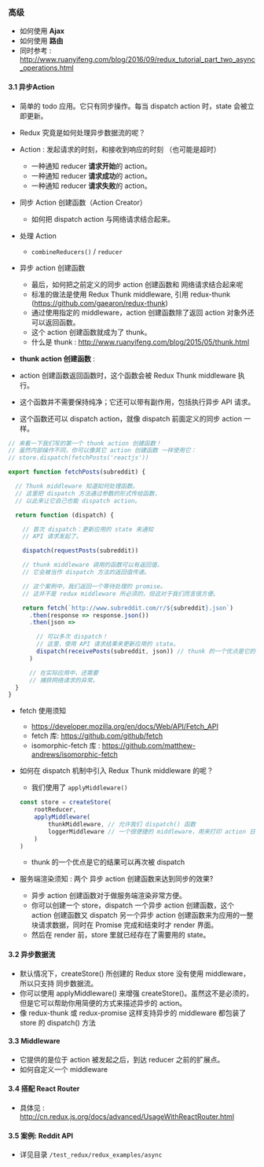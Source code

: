 ### 高级
* 如何使用 **Ajax**
* 如何使用 **路由**
* 同时参考 : http://www.ruanyifeng.com/blog/2016/09/redux_tutorial_part_two_async_operations.html


#### 3.1 异步Action
* 简单的 todo 应用。它只有同步操作。每当 dispatch action 时，state 会被立即更新。
* Redux 究竟是如何处理异步数据流的呢？


* Action : 发起请求的时刻，和接收到响应的时刻 （也可能是超时）
    * 一种通知 reducer **请求开始**的 action。
    * 一种通知 reducer **请求成功**的 action。
    * 一种通知 reducer **请求失败**的 action。


* 同步 Action 创建函数（Action Creator）
    * 如何把 dispatch action 与网络请求结合起来。


* 处理 Action
    * `combineReducers()` / `reducer`


* 异步 action 创建函数
    * 最后，如何把之前定义的同步 action 创建函数和 网络请求结合起来呢
    * 标准的做法是使用 Redux Thunk middleware, 引用 redux-thunk (https://github.com/gaearon/redux-thunk)
    * 通过使用指定的 middleware，action 创建函数除了返回 action 对象外还可以返回函数。
    * 这个 action 创建函数就成为了 thunk。
    * 什么是 thunk : http://www.ruanyifeng.com/blog/2015/05/thunk.html

* **thunk action 创建函数** : 
* action 创建函数返回函数时，这个函数会被 Redux Thunk middleware 执行。
* 这个函数并不需要保持纯净；它还可以带有副作用，包括执行异步 API 请求。
* 这个函数还可以 dispatch action，就像 dispatch 前面定义的同步 action 一样。
```js
// 来看一下我们写的第一个 thunk action 创建函数！
// 虽然内部操作不同，你可以像其它 action 创建函数 一样使用它：
// store.dispatch(fetchPosts('reactjs'))

export function fetchPosts(subreddit) {

  // Thunk middleware 知道如何处理函数。
  // 这里把 dispatch 方法通过参数的形式传给函数，
  // 以此来让它自己也能 dispatch action。

  return function (dispatch) {

    // 首次 dispatch：更新应用的 state 来通知
    // API 请求发起了。

    dispatch(requestPosts(subreddit))

    // thunk middleware 调用的函数可以有返回值，
    // 它会被当作 dispatch 方法的返回值传递。

    // 这个案例中，我们返回一个等待处理的 promise。
    // 这并不是 redux middleware 所必须的，但这对于我们而言很方便。

    return fetch(`http://www.subreddit.com/r/${subreddit}.json`)
      .then(response => response.json())
      .then(json =>

        // 可以多次 dispatch！
        // 这里，使用 API 请求结果来更新应用的 state。
        dispatch(receivePosts(subreddit, json)) // thunk 的一个优点是它的结果可以再次被 dispatch
      )

      // 在实际应用中，还需要
      // 捕获网络请求的异常。
  }
}
```


* fetch 使用须知
    * https://developer.mozilla.org/en/docs/Web/API/Fetch_API
    * fetch 库: https://github.com/github/fetch
    * isomorphic-fetch 库 : https://github.com/matthew-andrews/isomorphic-fetch
    

* 如何在 dispatch 机制中引入 Redux Thunk middleware 的呢？
    * 我们使用了 `applyMiddleware()`
    ```js
    const store = createStore(
        rootReducer,
        applyMiddleware(
            thunkMiddleware, // 允许我们 dispatch() 函数
            loggerMiddleware // 一个很便捷的 middleware，用来打印 action 日志
        )
    )
    ```
    * thunk 的一个优点是它的结果可以再次被 dispatch


* 服务端渲染须知 : 两个 异步 action 创建函数来达到同步的效果?
    * 异步 action 创建函数对于做服务端渲染非常方便。
    * 你可以创建一个 store，dispatch 一个异步 action 创建函数，这个 action 创建函数又 dispatch 另一个异步 action 创建函数来为应用的一整块请求数据，同时在 Promise 完成和结束时才 render 界面。
    * 然后在 render 前，store 里就已经存在了需要用的 state。



#### 3.2 异步数据流
* 默认情况下，createStore() 所创建的 Redux store 没有使用 middleware，所以只支持 同步数据流。
* 你可以使用 applyMiddleware() 来增强 createStore()。虽然这不是必须的，但是它可以帮助你用简便的方式来描述异步的 action。
* 像 redux-thunk 或 redux-promise 这样支持异步的 middleware 都包装了 store 的 dispatch() 方法


#### 3.3 Middleware
* 它提供的是位于 action 被发起之后，到达 reducer 之前的扩展点。
* 如何自定义一个 middleware



#### 3.4 搭配 React Router
* 具体见 : http://cn.redux.js.org/docs/advanced/UsageWithReactRouter.html


#### 3.5 案例: Reddit API
* 详见目录 `/test_redux/redux_examples/async`
